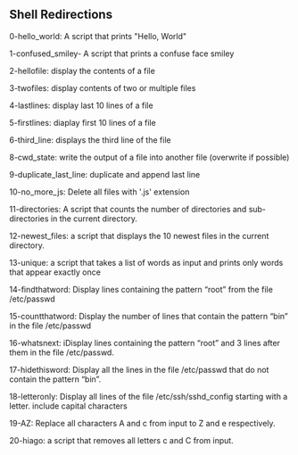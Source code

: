 ## Shell Redirections

0-hello_world: A script that prints "Hello, World"

1-confused_smiley- A script that prints a confuse face smiley

2-hellofile: display the contents of a file

3-twofiles: display contents of two  or multiple files

4-lastlines: display last 10 lines of a file

5-firstlines: diaplay first 10 lines of a file

6-third_line: displays the third line of the file

8-cwd_state: write the output of a file into another file (overwrite if possible)

9-duplicate_last_line: duplicate and append last line

10-no_more_js: Delete all files with '.js' extension

11-directories:  A script that counts the number of directories and sub-directories in the current directory.

12-newest_files: a script that displays the 10 newest files in the current directory.

13-unique:  a script that takes a list of words as input and prints only words that appear exactly once

14-findthatword: Display lines containing the pattern “root” from the file /etc/passwd

15-countthatword: Display the number of lines that contain the pattern “bin” in the file /etc/passwd

16-whatsnext:  iDisplay lines containing the pattern “root” and 3 lines after them in the file /etc/passwd.

17-hidethisword: Display all the lines in the file /etc/passwd that do not contain the pattern “bin”.

18-letteronly: Display all lines of the file /etc/ssh/sshd_config starting with a letter. include capital characters

19-AZ: Replace all characters A and c from input to Z and e respectively.

20-hiago:  a script that removes all letters c and C from input.

